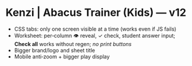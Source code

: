 # Kenzi | Abacus Trainer (Kids) — v12
- CSS tabs: only one screen visible at a time (works even if JS fails)
- Worksheet: per‑column 👁 reveal, ✓ check, student answer input; **Check all** works without regen; *no print buttons*
- Bigger brand/logo and sheet title
- Mobile anti‑zoom + bigger play display
